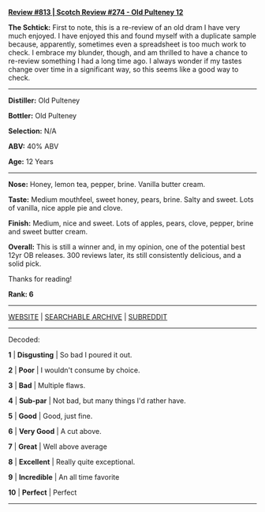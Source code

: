 
[**Review #813 | Scotch Review #274 - Old Pulteney 12**]( https://t8ke.review/review-813-old-pulteney-12/)

**The Schtick:** First to note, this is a re-review of an old dram I have very much enjoyed. I have enjoyed this and found myself with a duplicate sample because, apparently, sometimes even a spreadsheet is too much work to check. I embrace my blunder, though, and am thrilled to have a chance to re-review something I had a long time ago. I always wonder if my tastes change over time in a significant way, so this seems like a good way to check. 

-----

**Distiller:** Old Pulteney 

**Bottler:** Old Pulteney

**Selection:** N/A

**ABV:**  40% ABV

**Age:** 12 Years 

-----

**Nose:**  Honey, lemon tea, pepper, brine. Vanilla butter cream. 

**Taste:** Medium mouthfeel, sweet honey, pears, brine. Salty and sweet. Lots of vanilla, nice apple pie and clove. 

**Finish:** Medium, nice and sweet. Lots of apples, pears, clove, pepper, brine and sweet butter cream.

**Overall:** This is still a winner and, in my opinion, one of the potential best 12yr OB releases. 300 reviews later, its still consistently delicious, and a solid pick.

Thanks for reading!

**Rank: 6**



-----

[WEBSITE](https://t8ke.review) | [SEARCHABLE ARCHIVE](https://t8ke.review/review-archive/) | [SUBREDDIT](https://reddit.com/r/t8kereviews)

-----

Decoded:

**1** | **Disgusting** | So bad I poured it out.

**2** | **Poor** | I wouldn't consume by choice.

**3** | **Bad** | Multiple flaws.

**4** | **Sub-par** | Not bad, but many things I'd rather have.

**5** | **Good** | Good, just fine.

**6** | **Very Good** | A cut above.

**7** | **Great** | Well above average

**8** | **Excellent** | Really quite exceptional.

**9** | **Incredible** | An all time favorite

**10** | **Perfect** | Perfect

----

